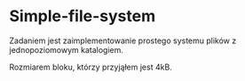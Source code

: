 # Simple-file-system
Zadaniem jest zaimplementowanie prostego systemu plików z jednopoziomowym katalogiem.

Rozmiarem bloku, którzy przyjąłem jest 4kB.
